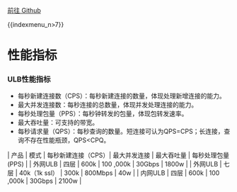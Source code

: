 [前往 Github](https://github.com/UCloudDocs/UCloud-document/tree/master/network/ulb)

{{indexmenu_n>7}}

# 性能指标

### ULB性能指标

* 每秒新建连接数（CPS）：每秒新建连接的数量，体现处理新增连接的能力。
* 最大并发连接数：每秒连接的总数量，体现并发处理连接的能力。
* 每秒处理包量（PPS）：每秒钟转发的包量，体现包转发速率。
* 最大吞吐量：可支持的带宽。
* 每秒请求量（QPS）：每秒查询的数量。短连接可认为QPS=CPS；长连接，查询不存在性能瓶颈，QPS<CPQ。

| 产品 | 模式 | 每秒新建连接（CPS）| 最大并发连接 | 最大吞吐量 | 每秒处理包量\(PPS\) |
| 外网ULB | 四层 | 600k | 100 ,000k | 30Gbps | 1800w |
| 外网ULB | 七层 | 40k（1k ssl） | 300k | 800Mbps | 40w |
| 内网ULB | 四层 | 600k | 100 ,000k | 30Gbps | 2100w |



